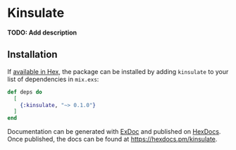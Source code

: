 # Kinsulate

**TODO: Add description**

## Installation

If [available in Hex](https://hex.pm/docs/publish), the package can be installed
by adding `kinsulate` to your list of dependencies in `mix.exs`:

```elixir
def deps do
  [
    {:kinsulate, "~> 0.1.0"}
  ]
end
```

Documentation can be generated with [ExDoc](https://github.com/elixir-lang/ex_doc)
and published on [HexDocs](https://hexdocs.pm). Once published, the docs can
be found at <https://hexdocs.pm/kinsulate>.

